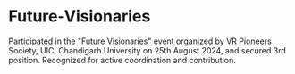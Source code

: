 # Future-Visionaries
Participated in the "Future Visionaries" event organized by VR Pioneers Society, UIC, Chandigarh University on 25th August 2024, and secured 3rd position. Recognized for active coordination and contribution.
